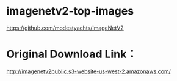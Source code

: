 # imagenetv2-top-images

https://github.com/modestyachts/ImageNetV2

# Original Download Link：
http://imagenetv2public.s3-website-us-west-2.amazonaws.com/
